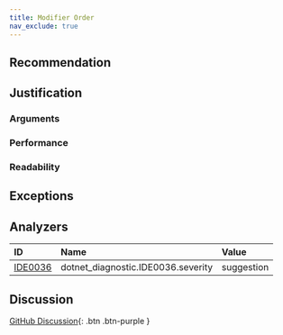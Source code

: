 ```yaml
---
title: Modifier Order
nav_exclude: true
---
```


## Recommendation

## Justification

### Arguments

### Performance

### Readability

## Exceptions

## Analyzers

| ID | Name | Value
|:-|:-|:-|
| [IDE0036][1] | dotnet_diagnostic.IDE0036.severity | suggestion |

[1]: https://docs.microsoft.com/visualstudio/ide/editorconfig-language-conventions?#csharp_preferred_modifier_order

## Discussion

[GitHub Discussion](){: .btn .btn-purple }
